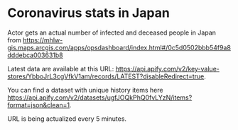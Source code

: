 # Coronavirus stats in Japan
Actor gets an actual number of infected and deceased people in Japan from https://mhlw-gis.maps.arcgis.com/apps/opsdashboard/index.html#/0c5d0502bbb54f9a8dddebca003631b8

Latest data are available at this URL: https://api.apify.com/v2/key-value-stores/YbboJrL3cgVfkV1am/records/LATEST?disableRedirect=true.

You can find a dataset with unique history items here https://api.apify.com/v2/datasets/ugfJOQkPhQ0fvLYzN/items?format=json&clean=1.

URL is being actualized every 5 minutes.

